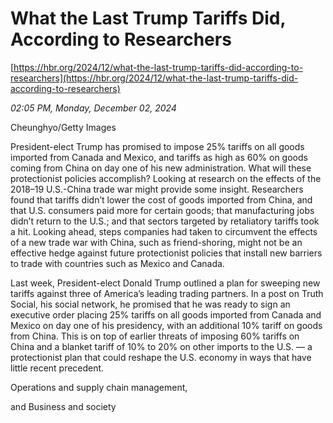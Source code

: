 # What the Last Trump Tariffs Did, According to Researchers

[https://hbr.org/2024/12/what-the-last-trump-tariffs-did-according-to-researchers](https://hbr.org/2024/12/what-the-last-trump-tariffs-did-according-to-researchers)

*02:05 PM, Monday, December 02, 2024*

Cheunghyo/Getty Images

President-elect Trump has promised to impose 25% tariffs on all goods imported from Canada and Mexico, and tariffs as high as 60% on goods coming from China on day one of his new administration. What will these protectionist policies accomplish? Looking at research on the effects of the 2018–19 U.S.-China trade war might provide some insight. Researchers found that tariffs didn’t lower the cost of goods imported from China, and that U.S. consumers paid more for certain goods; that manufacturing jobs didn’t return to the U.S.; and that sectors targeted by retaliatory tariffs took a hit. Looking ahead, steps companies had taken to circumvent the effects of a new trade war with China, such as friend-shoring, might not be an effective hedge against future protectionist policies that install new barriers to trade with countries such as Mexico and Canada.

Last week, President-elect Donald Trump outlined a plan for sweeping new tariffs against three of America’s leading trading partners. In a post on Truth Social, his social network, he promised that he was ready to sign an executive order placing 25% tariffs on all goods imported from Canada and Mexico on day one of his presidency, with an additional 10% tariff on goods from China. This is on top of earlier threats of imposing 60% tariffs on China and a blanket tariff of 10% to 20% on other imports to the U.S. — a protectionist plan that could reshape the U.S. economy in ways that have little recent precedent.

Operations and supply chain management,

and Business and society

